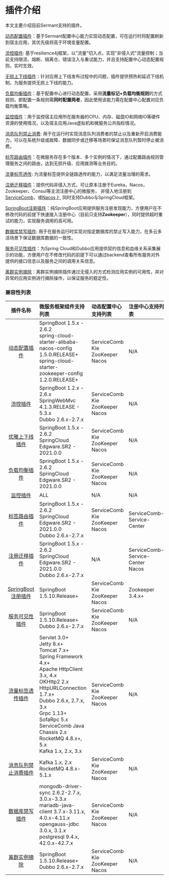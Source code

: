 # 插件介绍

本文主要介绍目前Sermant支持的插件。

[动态配置插件](./dynamic-config.md)：基于Sermant配置中心能力实现动态配置，可在运行时将配置刷新到宿主应用，其优先级将高于环境变量配置。

[流控插件](./flowcontrol.md): 基于resilience4j框架，以"流量"切入点，实现"非侵入式"流量控制；当前支持限流、熔断、隔离仓、错误注入与重试能力，并且支持配置中心动态配置规则，实时生效。

[无损上下线插件](./graceful.md)：针对应用上下线发布过程中的问题，插件提供预热和延迟下线机制，为服务提供无损上下线的能力。

[负载均衡插件](./loadbalancer.md)：基于配置中心进行动态配置，采用**流量标记+负载均衡规则**的方式规则，即配置一条规则需**同时配置两者**，因此使用该能力需在配置中心配置对应负载均衡策略。

[监控插件](./monitor.md)：用于监控宿主应用所在服务器的CPU、内存、磁盘IO和网络IO等硬件资源的使用情况，以及宿主应用Java虚拟机和微服务公共指标情况。

[消息队列禁止消费](./mq-consume-prohibition.md): 用于在运行时实现消息队列消费者的禁止以及重新开启消费能力，可以在系统升级或故障、数据同步或迁移等场景时保证消息队列暂时停止被消费。

[标签路由插件](./router.md)：在微服务存在多个版本、多个实例的情况下，通过配置路由规则管理服务之间的路由，达到无损升级、应用拨测等业务目的。

[流量标签透传](./tag-transmission.md): 为流量标签提供全链路透传的能力，以满足流量治理的需求。

[注册迁移插件](./register-migration.md)：提供代码非侵入方式，可让原本注册于Eureka，Nacos，Zookeeper、Consul等主流注册中心的微服务，
非侵入地注册到[ServiceComb](https://github.com/apache/servicecomb-service-center)，或[Nacos](https://nacos.io/)上, 
同时支持Dubbo与SpringCloud框架。

[SpringBoot注册插件](./springboot-registry.md)：纯SpringBoot应用提供服务注册发现能力，方便用户在不修改代码的前提下快速接入注册中心（目前只支持**Zookeeper**），同时提供超时重试的能力，实现服务调用的高可用。

[数据库禁写插件](./database-write-prohibition.md): 用于在服务运行时实现对指定数据库的禁止写入能力，在多云多活场景下保证数据库数据的一致性。

[服务可见性插件](./visibility.md)：为Spring Cloud和Dubbo应用提供契约信息和血缘关系采集展示的功能，方便用户在不修改代码的前提下可以通过backend查看所有服务对外提供的接口信息以及服务之间的调用关系信息。

[离群实例摘除](./removal.md)：离群实例摘除插件通过无侵入的方式检测应用实例的可用性，并对异常的应用实例进行摘除操作，以保证服务的稳定性。

### 兼容性列表

|                    插件名称                     | 微服务框架组件支持列表                                                                                                                                  | 动态配置中心支持列表                      | 注册中心支持列表                   |
|:-------------------------------------------:|:---------------------------------------------------------------------------------------------------------------------------------------------|:------------------------------|:---------------------------|
|        [动态配置插件](./dynamic-config.md)        | SpringBoot 1.5.x - 2.6.2<br>spring-cloud-starter-alibaba-nacos-config 1.5.0.RELEASE+<br>spring-cloud-starter-zookeeper-config 1.2.0.RELEASE+ | ServiceComb Kie<br/>ZooKeeper<br/>Nacos | N/A     |
|          [流控插件](./flowcontrol.md)           | SpringBoot 1.2.x - 2.6.x <br> SpringWebMvc 4.1.3.RELEASE - 5.3.x<br>Dubbo 2.6.x-2.7.x                                                        | ServiceComb Kie<br/>ZooKeeper<br/>Nacos  | N/A     |
|          [优雅上下线插件](./graceful.md)           | SpringBoot 1.5.x - 2.6.2 <br/> SpringCloud Edgware.SR2 - 2021.0.0                                                                            | ServiceComb Kie<br/>ZooKeeper<br/>Nacos | N/A    |该功能基于SpringCloud默认负载均衡实现，若实现自定义负载均衡，该能力将失效|
|         [负载均衡插件](./loadbalancer.md)         | SpringBoot 1.5.x - 2.6.2 <br/> SpringCloud Edgware.SR2 - 2021.0.0                                                                            | ServiceComb Kie<br/>ZooKeeper<br/>Nacos | N/A      |
|            [监控插件](./monitor.md)             | ALL                                                                                                                                          | N/A                           | N/A       |
|            [标签路由插件](./router.md)            | SpringBoot 1.5.x - 2.6.2 <br/>SpringCloud Edgware.SR2 - 2021.0.0<br/>Dubbo 2.6.x-2.7.x                                                       | ServiceComb Kie<br/>ZooKeeper<br/>Nacos            | ServiceComb-Service-Center |不支持异步调用<br>不支持混合框架（Dubbo调SpringCloud或者SpringCloud调Dubbo）做路由|
|        [注册迁移插件](./register-migration.md)        | SpringBoot 1.5.x - 2.6.2 <br> SpringCloud Edgware.SR2 - 2021.0.0<br>Dubbo 2.6.x-2.7.x                                                        | N/A                           | ServiceComb-Service-Center<br/>Nacos |
| [SpringBoot 注册插件](./springboot-registry.md) | SpringBoot 1.5.10.Release+                                                                                                                   | ServiceComb Kie<br/>ZooKeeper<br/>Nacos | Zookeeper 3.4.x+           |
|         [服务可见性插件](./visibility.md)          | SpringBoot 1.5.10.Release+<br>Dubbo 2.6.x-2.7.x                                                                                            | ServiceComb Kie<br/>ZooKeeper<br/>Nacos  | N/A                        |
|         [流量标签透传插件](./tag-transmission.md)  | Servlet 3.0+<br>Jetty 8.x+<br>Tomcat 7.x+<br>Spring Framework 4.x+<br>Apache HttpClient 3.x, 4.x<br>OKHttp2 2.x<br/>HttpURLConnection 1.7.x+<br/>Dubbo 2.6.x, 2.7.x, 3.x<br/>Grpc 1.13+<br/>SofaRpc 5.x<br/>ServiceComb Java Chassis 2.x<br/>RocketMQ 4.8.x+, 5.x<br/>Kafka 1.x, 2.x, 3.x| ServiceComb Kie<br/>ZooKeeper<br/>Nacos  | N/A                        |
|         [消息队列禁止消费插件](./mq-consume-prohibition.md)          | Kafka 1.x, 2.x<br>RocketMQ 4.8.x-5.1.x                                                                                | ServiceComb Kie<br/>ZooKeeper<br/>Nacos  | N/A                        |
|         [数据库禁写插件](./database-write-prohibition.md)          | mongodb-driver-sync 2.6.2-2.7.x, 3.0.x-3.3.x<br>mariadb-java-client 3.7.x-3.11.x, 4.0.x-4.11.x<br/>opengauss-jdbc 3.0.x, 3.1.x<br/>postgresql 9.4.x, 42.0.x-42.7.x  | ServiceComb Kie<br/>ZooKeeper<br/>Nacos  | N/A                        |
|         [离群实例摘除](./visibility.md)          | SpringBoot 1.5.10.Release+<br>Dubbo 2.6.x-2.7.x                                                                                            | ServiceComb Kie<br/>ZooKeeper<br/>Nacos  | N/A                        |
